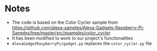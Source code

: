 # Notes
- The code is based on the Color Cycler sample from https://github.com/alexa-samples/Alexa-Gadgets-Raspberry-Pi-Samples/tree/master/src/examples/color_cycler
- It has been modified to work to our project's functionalities
- `AlexaGadgetRaspberryPi/gadget.py` replaces the `color_cycler.py` file